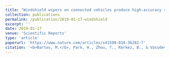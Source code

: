 ```yaml
---
title: "Windshield wipers on connected vehicles produce high-accuracy rainfall maps"
collection: publications
permalink: /publication/2019-01-17-windshield
excerpt: ''
date: 2019-01-17
venue: 'Scientific Reports'
type: 'article'
paperurl: 'https://www.nature.com/articles/s41598-018-36282-7'
citation: '<b>Bartos, M.</b>, Park, H., Zhou, T., Kerkez, B., & Vasudevan, R. (2019). Windshield wipers on connected vehicles produce high-accuracy rainfall maps. <i>Scientific Reports</i>, 9(1). doi:10.1038/s41598-018-36282-7'
---
```


<!-- This paper is about the number 1. The number 2 is left for future work. -->

<!-- [Download paper here](http://academicpages.github.io/files/paper1.pdf) -->

<!-- Recommended citation: Your Name, You. (2009). "Paper Title Number 1." <i>Journal 1</i>. 1(1). -->
